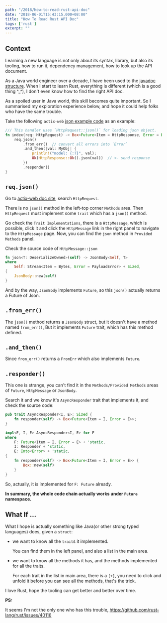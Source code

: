 ```yaml
---
path: "/2018/how-to-read-rust-api-doc"
date: "2018-06-01T15:43:15.000+08:00"
title: "How To Read Rust API Doc"
tags: ['rust']
excerpt: ""
---
```


## Context

Learning a new language is not only about its syntax, library, but also its tooling, how to run it, dependency management, how to look up the API document.

As a Java world engineer over a decade, I have been used to the [javadoc structure](https://docs.oracle.com/javase/1.5.0/docs/tooldocs/solaris/javadoc.html). When I start to learn Rust, everything is different (which is a good thing ^_^), I don't even know how to find the right API doc.

As a spoiled user in Java world, this skill becomes quite important. So I summarised my exploration experience below, and hope it could help folks who have the same trouble.

Take the following `actix-web` [json example code](https://github.com/actix/examples/blob/master/json/src/main.rs) as an example:

```rust
/// This handler uses `HttpRequest::json()` for loading json object.
fn index(req: HttpRequest) -> Box<Future<Item = HttpResponse, Error = Error>> {
    req.json()
        .from_err()  // convert all errors into `Error`
        .and_then(|val: MyObj| {
            println!("model: {:?}", val);
            Ok(HttpResponse::Ok().json(val))  // <- send response
        })
        .responder()
}
```

## `req.json()`

Go to [actix-web doc site](https://docs.rs/actix-web/0.6.10/actix_web/), search `HttpRequest`.

There is no `json()` method in the left-top corner `Methods` area. Then `HttpRequest` must implement some `trait` which has a `json()` method.

Go check the `Trait Implementations`, there is a `HttpMessage`, which is possible, click it and click the `HttpMessage` link in the right panel to navigate to the `HttpMessage` page. Now, you can find the `json` method in `Provided Methods` panel.

Check the source code of `HttpMessage::json`

```rust
fn json<T: DeserializeOwned>(self) -> JsonBody<Self, T>
where
    Self: Stream<Item = Bytes, Error = PayloadError> + Sized,
{
    JsonBody::new(self)
}
```

And by the way, `JsonBody` implements `Future`, so this `json()` actually returns a Future of Json.

## `.from_err()`

The `json()` method returns a `JsonBody` struct, but it doesn't have a method named `from_err()`, But it implements `Future` trait, which has this method defined.

## `.and_then()`

Since `from_err()` returns a `FromErr` which also implements `Future`.

## `.responder()`

This one is strange, you can't find it in the `Methods/Provided Methods` areas of `Future`, `HttpMessage` or `JsonBody`.

Search it and we know it's `AsyncResponder` trait that implements it, and check the source code:

```rust
pub trait AsyncResponder<I, E>: Sized {
    fn responder(self) -> Box<Future<Item = I, Error = E>>;
}

impl<F, I, E> AsyncResponder<I, E> for F
where
    F: Future<Item = I, Error = E> + 'static,
    I: Responder + 'static,
    E: Into<Error> + 'static,
{
    fn responder(self) -> Box<Future<Item = I, Error = E>> {
        Box::new(self)
    }
}
```

So, actually, it is implemented for `F: Future` already.

**In summary, the whole code chain actually works under `Future` namespace.**

## What If ...

What I hope is actually something like Java(or other strong typed languages) does, given a `struct`:

* we want to know all the `trait`s it implemented.

    You can find them in the left panel, and also a list in the main area.

* we want to know all the methods it has, and the methods implemented for all the traits.

    For each trait in the list in main area, there is a `[+]`, you need to click and unfold it before you can see all the methods, that's the trick.

I love Rust, hope the tooling can get better and better over time.

**PS:**

It seems I'm not the only one who has this trouble, https://github.com/rust-lang/rust/issues/40116

